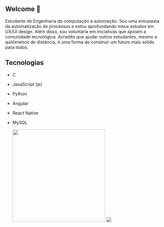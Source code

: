 
## Welcome 👋

Estudante de Engenharia da computação e automação.
Sou uma entusiasta da automatização de processos e estou aprofundando meus estudos em UX/UI design. Além disso, sou voluntária em iniciativas que apoiam a comunidade tecnológica. Acredito que ajudar outros estudantes, mesmo a quilômetros de distância, é uma forma de construir um futuro mais sólido para todos.

## Tecnologias

- C
- JavaScript (js)
- Python
- Angular
- React Native
- MySQL


  <img width=300 src="https://github-readme-stats.vercel.app/api/top-langs/?username=ndc-creator&layout=compact">
  
  <img src="https://capsule-render.vercel.app/api?type=waving&color=gradient&height=65&section=footer"/>

